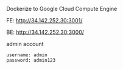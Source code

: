 Dockerize to Google Cloud Compute Engine

FE: http://34.142.252.30:3001/

BE: http://34.142.252.30:3000/

admin account
```
username: admin
password: admin123
```
